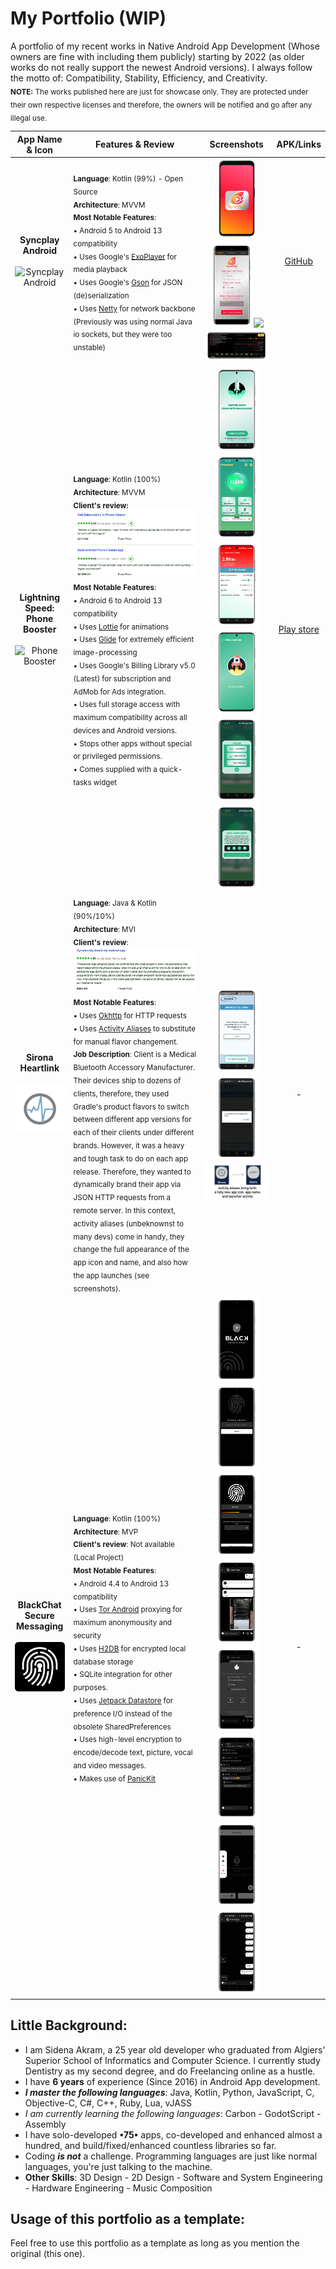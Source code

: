 # My Portfolio (WIP)
A portfolio of my recent works in Native Android App Development (Whose owners are fine with including them publicly) starting by 2022 (as older works do not really support the newest Android versions). I always follow the motto of: Compatibility, Stability, Efficiency, and Creativity.
<br><sub>**NOTE:** The works published here are just for showcase only. They are protected under their own respective licenses and therefore, the owners will be notified and go after any illegal use.</sub>

App Name & Icon | Features & Review | Screenshots | APK/Links
:-: | --- | :-: | :-:
****Syncplay Android****<br><br><img title="Syncplay Android" src="https://github.com/chromaticnoob/syncplay-android/blob/master/art/LOGO.png?raw=true" width="150"> |<sub>**Language**: Kotlin (99%) - Open Source<br>**Architecture**: MVVM <br>**Most Notable Features**:<br>• Android 5 to Android 13 compatibility<br>• Uses Google's [ExoPlayer](https://github.com/google/ExoPlayer) for media playback<br>• Uses Google's [Gson](https://github.com/google/gson) for JSON (de)serialization<br>• Uses [Netty](https://netty.io/) for network backbone (Previously was using normal Java io sockets, but they were too unstable)</sub>| <img src="https://raw.githubusercontent.com/Reddnek/syncplay-android/master/art/SS1.png" width="62"><img src="https://raw.githubusercontent.com/Reddnek/syncplay-android/master/art/SS2.png" width="70"><img src="https://raw.githubusercontent.com/Reddnek/syncplay-android/master/art/SS4.png" width="70"><br><img src="https://raw.githubusercontent.com/Reddnek/syncplay-android/master/art/SS3.png" width="210">| [GitHub](https://github.com/Reddnek/syncplay-android)
****Lightning Speed: Phone Booster****<br><br><img title="Phone Booster" src="https://play-lh.googleusercontent.com/GPRqfXvcbS0bMFo3eesT-oczX5x407rB2G3ChcNgzEquUBXeVyEAwuLradOeLwxRb8w=w240-h480-rw" width="140"> |<sub>**Language**: Kotlin (100%)<br>**Architecture**: MVVM<br>**Client's review:**<br><img src="https://github.com/Reddnek/my-portfolio/blob/main/art/reviews/review-phonecleaner.png?raw=true" width="100%"><br>**Most Notable Features**:<br>• Android 6 to Android 13 compatibility<br>• Uses [Lottie](https://github.com/airbnb/lottie-android) for animations<br>• Uses [Glide](https://github.com/bumptech/glide) for extremely efficient image-processing<br>• Uses Google's Billing Library v5.0 (Latest) for subscription and AdMob for Ads integration.<br>• Uses full storage access with maximum compatibility across all devices and Android versions.<br>• Stops other apps without special or privileged permissions.<br>• Comes supplied with a quick-tasks widget</sub> | <img src="https://github.com/Reddnek/my-portfolio/blob/main/art/phonebooster/01_samsung-galaxys20-pink-portrait.png?raw=true" width="70"><img src="https://github.com/Reddnek/my-portfolio/blob/main/art/phonebooster/02_samsung-galaxys20-pink-portrait.png?raw=true" width="70"><img src="https://github.com/Reddnek/my-portfolio/blob/main/art/phonebooster/06_samsung-galaxys20-pink-portrait.png?raw=true" width="70"><img src="https://github.com/Reddnek/my-portfolio/blob/main/art/phonebooster/10_samsung-galaxys20-pink-portrait.png?raw=true" width="70"><img src="https://github.com/Reddnek/my-portfolio/blob/main/art/phonebooster/24_samsung-galaxys20-pink-portrait.png?raw=true" width="70"><img src="https://github.com/Reddnek/my-portfolio/blob/main/art/phonebooster/29_samsung-galaxys20-pink-portrait.png?raw=true" width="70">| [Play store](https://play.google.com/store/apps/details?id=com.lightningspeed.phoneboost)
****Sirona Heartlink****<br><br><img title="Sirona Heartlink" src="https://github.com/Reddnek/my-portfolio/blob/main/art/sironaheartlink/logosirona.png?raw=true" width="140"> |<sub>**Language**: Java & Kotlin (90%/10%)<br>**Architecture**: MVI<br>**Client's review**:<br><img src="https://github.com/Reddnek/my-portfolio/blob/main/art/reviews/review-sirona.png?raw=true" width="100%"><br>**Most Notable Features**:<br>• Uses [Okhttp](https://square.github.io/okhttp/) for HTTP requests<br>• Uses [Activity Aliases](https://developer.android.com/guide/topics/manifest/activity-alias-element) to substitute for manual flavor changement.<br>**Job Description**: Client is a Medical Bluetooth Accessory Manufacturer. Their devices ship to dozens of clients, therefore, they used Gradle's product flavors to switch between different app versions for each of their clients under different brands. However, it was a heavy and tough task to do on each app release. Therefore, they wanted to dynamically brand their app via JSON HTTP requests from a remote server. In this context, activity aliases (unbeknownst to many devs) come in handy, they change the full appearance of the app icon and name, and also how the app launches (see screenshots).</sub> | <img src="https://github.com/Reddnek/my-portfolio/blob/main/art/sironaheartlink/sirona1.png?raw=true" width="70"><img src="https://github.com/Reddnek/my-portfolio/blob/main/art/sironaheartlink/sirona2.png?raw=true" width="70"><br><img src="https://github.com/Reddnek/my-portfolio/blob/main/art/sironaheartlink/sirona5.png" width="340">| -
****BlackChat Secure Messaging****<br><br><img title="BlackChat" src="https://github.com/Reddnek/my-portfolio/blob/main/art/blackchat/logo.png?raw=true" width="140"> |<sub>**Language**: Kotlin (100%)<br>**Architecture**: MVP<br>**Client's review**: Not available (Local Project)<br>**Most Notable Features**:<br>• Android 4.4 to Android 13 compatibility<br>• Uses [Tor Android](https://github.com/guardianproject/tor-android) proxying for maximum anonymousity and security<br>• Uses [H2DB](https://www.h2database.com/html/main.html) for encrypted local database storage<br>• SQLite integration for other purposes.<br>• Uses [Jetpack Datastore](https://developer.android.com/topic/libraries/architecture/datastore) for preference I/O instead of the obsolete SharedPreferences<br>• Uses high-level encryption to encode/decode text, picture, vocal and video messages.<br>• Makes use of [PanicKit](https://guardianproject.info/code/panickit/)</sub> | <img src="https://github.com/Reddnek/my-portfolio/blob/main/art/blackchat/BlackChat_1.png?raw=true" width="70"><img src="https://github.com/Reddnek/my-portfolio/blob/main/art/blackchat/BlackChat_2.png?raw=true" width="70"><img src="https://github.com/Reddnek/my-portfolio/blob/main/art/blackchat/BlackChat_3.png?raw=true" width="70"><img src="https://github.com/Reddnek/my-portfolio/blob/main/art/blackchat/BlackChat_4.png?raw=true" width="70"><img src="https://github.com/Reddnek/my-portfolio/blob/main/art/blackchat/BlackChat_5.png?raw=true" width="70"><img src="https://github.com/Reddnek/my-portfolio/blob/main/art/blackchat/BlackChat_6.png?raw=true" width="70"><img src="https://github.com/Reddnek/my-portfolio/blob/main/art/blackchat/BlackChat_7.png?raw=true" width="70"><img src="https://github.com/Reddnek/my-portfolio/blob/main/art/blackchat/BlackChat_8.png?raw=true" width="70">| -

## Little Background:
- I am Sidena Akram, a 25 year old developer who graduated from Algiers' Superior School of Informatics and Computer Science. I currently study Dentistry as my second degree, and do Freelancing online as a hustle.
- I have **6 years** of experience (Since 2016) in Android App development.
- **_I master the following languages_**: Java, Kotlin, Python, JavaScript, C, Objective-C, C#, C++, Ruby, Lua, vJASS
- _I am currently learning the following languages_: Carbon - GodotScript - Assembly
- I have solo-developed **•75•** apps, co-developed and enhanced almost a hundred, and build/fixed/enhanced countless libraries so far.
- Coding _**is not**_ a challenge. Programming languages are just like normal languages, you're just talking to the machine.
- **Other Skills**: 3D Design - 2D Design - Software and System Engineering - Hardware Engineering - Music Composition


## Usage of this portfolio as a template: 
Feel free to use this portfolio as a template as long as you mention the original (this one).
